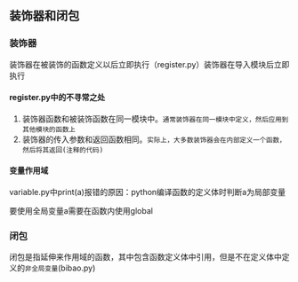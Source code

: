 ## 装饰器和闭包

### 装饰器
装饰器在被装饰的函数定义以后立即执行（register.py）装饰器在导入模块后立即执行

#### register.py中的不寻常之处
1. 装饰器函数和被装饰函数在同一模块中。`通常装饰器在同一模块中定义，然后应用到其他模块的函数上`
2. 装饰器的传入参数和返回函数相同。`实际上，大多数装饰器会在内部定义一个函数，然后将其返回(注释的代码)`

#### 变量作用域
variable.py中print(a)报错的原因：python编译函数的定义体时判断a为局部变量

要使用全局变量a需要在函数内使用global

### 闭包
闭包是指延伸来作用域的函数，其中包含函数定义体中引用，但是不在定义体中定义的`非全局变量`(bibao.py)